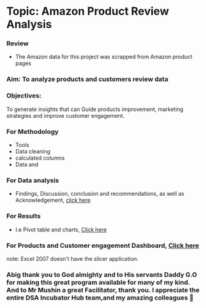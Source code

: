 # Topic: Amazon Product Review Analysis 
### Review 
- The Amazon data for this project was scrapped from Amazon product pages

### Aim: To analyze products and customers review data

### Objectives:
To generate insights that can Guide products improvement, marketing strategies and improve customer engagement.

### For Methodology
- Tools
- Data cleaning
- calculated columns
- Data and
### For Data analysis
- Findings, Discussion, conclusion and recommendations, as well as Acknowledgement, [click here]()

### For Results
 - I.e Pivot table and charts, [Click here]()

### For Products and Customer engagement Dashboard, [Click here]()
note: Excel 2007 doesn't have the slicer application.

### Abig thank you to God almighty and to His servants Daddy G.O  for making this great program available for many of my kind. And to Mr Mushin a great Facilitator, thank you. I appreciate the entire DSA Incubator Hub team,and my amazing colleagues 🥰



